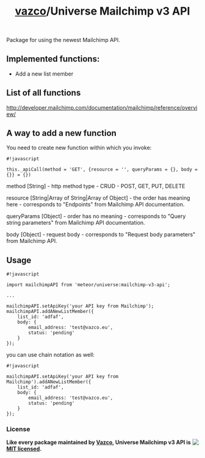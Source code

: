 <h1 align="center">
    <a href="https://github.com/vazco">vazco</a>/Universe Mailchimp v3 API
</h1>

&nbsp;

Package for using the newest Mailchimp API.

## Implemented functions:

* Add a new list member

## List of all functions

http://developer.mailchimp.com/documentation/mailchimp/reference/overview/

## A way to add a new function

You need to create new function within which you invoke: 

```
#!javascript

this._apiCall(method = 'GET', {resource = '', queryParams = {}, body = {}} = {})

```

method [String] - http method type - CRUD - POST, GET, PUT, DELETE

resource [String|Array of String|Array of Object] - the order has meaning here - corresponds to "Endpoints" from Mailchimp API documentation.

queryParams [Object] - order has no meaning - corresponds to "Query string parameters" from Mailchimp API documentation.

body [Object] - request body - corresponds to "Request body parameters" from Mailchimp API.


## Usage


```
#!javascript

import mailchimpAPI from 'meteor/universe:mailchimp-v3-api';

...

mailchimpAPI.setApiKey('your API key from Mailchimp');
mailchimpAPI.addANewListMember({
    list_id: 'adfaf',
    body: {
        email_address: 'test@vazco.eu',
        status: 'pending'
    }
});
```

you can use chain notation as well:

```
#!javascript

mailchimpAPI.setApiKey('your API key from Mailchimp').addANewListMember({
    list_id: 'adfaf',
    body: {
        email_address: 'test@vazco.eu',
        status: 'pending'
    }
});
```

### License

<img src="https://vazco.eu/banner.png" align="right">

**Like every package maintained by [Vazco](https://vazco.eu/), Universe Mailchimp v3 API is [MIT licensed](https://github.com/vazco/uniforms/blob/master/LICENSE).**
